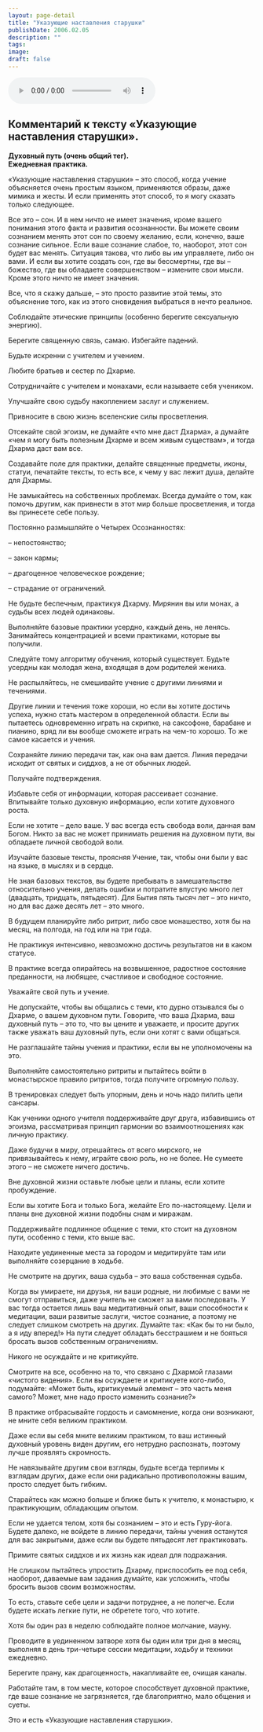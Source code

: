 ```yaml
---
layout: page-detail
title: "Указующие наставления старушки"
publishDate: 2006.02.05
description: ""
tags:
image:
draft: false
---
```


<audio title="2006.02.05 - Указующие наставления старушки.mp3" src="https://filer-api.advayta.org/v1.0/public/files/75598" controls=""></audio>

## **Комментарий к тексту «Указующие наставления старушки».**  
**Духовный путь (очень общий тег).**  
**Ежедневная практика.**
  
  
 «Указующие наставления старушки» – это способ, когда учение объясняется очень простым языком, применяются образы, даже мимика и жесты. И если применять этот способ, то я могу сказать только следующее.

 Все это – сон. И в нем ничто не имеет значения, кроме вашего понимания этого факта и развития осознанности. Вы можете своим сознанием менять этот сон по своему желанию, если, конечно, ваше сознание сильное. Если ваше сознание слабое, то, наоборот, этот сон будет вас менять. Ситуация такова, что либо вы им управляете, либо он вами. И если вы хотите создать сон, где вы бессмертны, где вы – божество, где вы обладаете совершенством – измените свои мысли. Кроме этого ничто не имеет значения.

 Все, что я скажу дальше, – это просто развитие этой темы, это объяснение того, как из этого сновидения выбраться в нечто реальное.

 Соблюдайте этические принципы (особенно берегите сексуальную энергию).

 Берегите священную связь, самаю. Избегайте падений.

 Будьте искренни с учителем и учением.

 Любите братьев и сестер по Дхарме.

 Сотрудничайте с учителем и монахами, если называете себя учеником.

 Улучшайте свою судьбу накоплением заслуг и служением.

 Привносите в свою жизнь вселенские силы просветления.

 Отсекайте свой эгоизм, не думайте «что мне даст Дхарма», а думайте «чем я могу быть полезным Дхарме и всем живым существам», и тогда Дхарма даст вам все.

 Создавайте поле для практики, делайте священные предметы, иконы, статуи, печатайте тексты, то есть все, к чему у вас лежит душа, делайте для Дхармы.

 Не замыкайтесь на собственных проблемах. Всегда думайте о том, как помочь другим, как привнести в этот мир больше просветления, и тогда вы принесете себе пользу.

  
 Постоянно размышляйте о Четырех Осознанностях:

 – непостоянство;

 – закон кармы;

 – драгоценное человеческое рождение;

 – страдание от ограничений.

 Не будьте беспечным, практикуя Дхарму. Мирянин вы или монах, а судьбы всех людей одинаковы.

 Выполняйте базовые практики усердно, каждый день, не ленясь. Занимайтесь концентрацией и всеми практиками, которые вы получили.

 Следуйте тому алгоритму обучения, который существует. Будьте усердны как молодая жена, входящая в дом родителей жениха.

 Не распыляйтесь, не смешивайте учение с другими линиями и течениями.

 Другие линии и течения тоже хороши, но если вы хотите достичь успеха, нужно стать мастером в определенной области. Если вы пытаетесь одновременно играть на скрипке, на саксофоне, барабане и пианино, вряд ли вы вообще сможете играть на чем-то хорошо. То же самое касается и учения.

 Сохраняйте линию передачи так, как она вам дается. Линия передачи исходит от святых и сиддхов, а не от обычных людей.

 Получайте подтверждения.

 Избавьте себя от информации, которая рассеивает сознание. Впитывайте только духовную информацию, если хотите духовного роста.

 Если не хотите – дело ваше. У вас всегда есть свобода воли, данная вам Богом. Никто за вас не может принимать решения на духовном пути, вы обладаете личной свободой воли.

 Изучайте базовые тексты, проясняя Учение, так, чтобы они были у вас на языке, в мыслях и в сердце.

 Не зная базовых текстов, вы будете пребывать в замешательстве относительно учения, делать ошибки и потратите впустую много лет (двадцать, тридцать, пятьдесят). Для Бытия пять тысяч лет – это ничто, но для вас даже десять лет – это много.

 В будущем планируйте либо ритрит, либо свое монашество, хотя бы на месяц, на полгода, на год или на три года.

 Не практикуя интенсивно, невозможно достичь результатов ни в каком статусе.

 В практике всегда опирайтесь на возвышенное, радостное состояние преданности, на любящее, счастливое и свободное состояние.

 Уважайте свой путь и учение.

 Не допускайте, чтобы вы общались с теми, кто дурно отзывался бы о Дхарме, о вашем духовном пути. Говорите, что ваша Дхарма, ваш духовный путь – это то, что вы цените и уважаете, и просите других также уважать ваш духовный путь, если они хотят с вами общаться.

 Не разглашайте тайны учения и практики, если вы не уполномочены на это.

 Выполняйте самостоятельно ритриты и пытайтесь войти в монастырское правило ритритов, тогда получите огромную пользу.

 В тренировках следует быть упорным, день и ночь надо пилить цепи сансары.

 Как ученики одного учителя поддерживайте друг друга, избавившись от эгоизма, рассматривая принцип гармонии во взаимоотношениях как личную практику.

 Даже будучи в миру, отрешайтесь от всего мирского, не привязывайтесь к нему, играйте свою роль, но не более. Не сумеете этого – не сможете ничего достичь.

 Вне духовной жизни оставьте любые цели и планы, если хотите пробуждение.

 Если вы хотите Бога и только Бога, желайте Его по-настоящему. Цели и планы вне духовной жизни подобны снам и миражам.

 Поддерживайте подлинное общение с теми, кто стоит на духовном пути, особенно с теми, кто выше вас.

 Находите уединенные места за городом и медитируйте там или выполняйте созерцание в ходьбе.

 Не смотрите на других, ваша судьба – это ваша собственная судьба.

 Когда вы умираете, ни друзья, ни ваши родные, ни любимые с вами не смогут отправиться, даже учитель не сможет за вами последовать. У вас тогда остается лишь ваш медитативный опыт, ваши способности к медитации, ваши развитые заслуги, чистое сознание, а поэтому не следует слишком смотреть на других. Думайте так: «Как бы то ни было, а я иду вперед!» На пути следует обладать бесстрашием и не бояться бросать вызов собственным ограничениям.

 Никого не осуждайте и не критикуйте.

 Смотрите на все, особенно на то, что связано с Дхармой глазами «чистого видения». Если вы осуждаете и критикуете кого-либо, подумайте: «Может быть, критикуемый элемент – это часть меня самого? Может, мне надо просто изменить сознание?»

 В практике отбрасывайте гордость и самомнение, когда они возникают, не мните себя великим практиком.

 Даже если вы себя мните великим практиком, то ваш истинный духовный уровень виден другим, его нетрудно распознать, поэтому лучше проявлять скромность.

 Не навязывайте другим свои взгляды, будьте всегда терпимы к взглядам других, даже если они радикально противоположны вашим, просто следует быть гибким.

 Старайтесь как можно больше и ближе быть к учителю, к монастырю, к практикующим, обладающим опытом.

 Если не удается телом, хотя бы сознанием – это и есть Гуру-йога. Будете далеко, не войдете в линию передачи, тайны учения останутся для вас закрытыми, даже если вы будете пятьдесят лет практиковать.

 Примите святых сиддхов и их жизнь как идеал для подражания.

 Не слишком пытайтесь упростить Дхарму, приспособить ее под себя, наоборот, даваемые вам задания думайте, как усложнить, чтобы бросить вызов своим возможностям.

 То есть, ставьте себе цели и задачи потруднее, а не полегче. Если будете искать легкие пути, не обретете того, что хотите.

 Хотя бы один раз в неделю соблюдайте полное молчание, мауну.

 Проводите в уединенном затворе хотя бы один или три дня в месяц, выполняя в день три-четыре сессии медитации, ходьбу и техники ежедневно.

 Берегите прану, как драгоценность, накапливайте ее, очищая каналы.

 Работайте там, в том месте, которое способствует духовной практике, где ваше сознание не загрязняется, где благоприятно, мало общения и суеты.

 Это и есть «Указующие наставления старушки».
  
  
